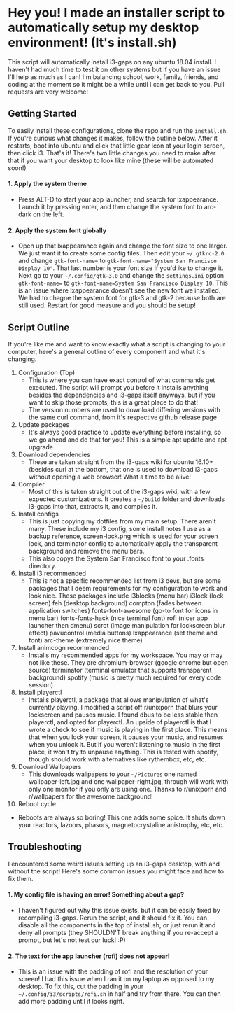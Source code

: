 # Hey you! I made an installer script to automatically setup my desktop environment! (It's install.sh)
This script will automatically install i3-gaps on any ubuntu 18.04 install. I haven't had much time to test it on other systems but if you have an issue I'll help as much as I can! I'm balancing school, work, family, friends, and coding at the moment so it might be a while until I can get back to you. Pull requests are very welcome!

## Getting Started
To easily install these configurations, clone the repo and run the ```install.sh```. If you're curious what changes it makes, follow the outline below. After it restarts, boot into ubuntu and click that little gear icon at your login screen, then click i3. That's it! There's two little changes you need to make after that if you want your desktop to look like mine (these will be automated soon!)

#### 1. Apply the system theme
   * Press ALT-D to start your app launcher, and search for lxappearance. Launch it by pressing enter, and then change the system font to arc-dark on the left. 

#### 2. Apply the system font globally
   * Open up that lxappearance again and change the font size to one larger. We just want it to create some config files. Then edit your ```~/.gtkrc-2.0``` and change ```gtk-font-name=``` to ```gtk-font-name="System San Francisco Display 10"```. That last number is your font size if you'd ike to change it. Next go to your ```~/.config/gtk-3.0``` and change the ```settings.ini``` option ```gtk-font-name=``` to ```gtk-font-name=System San Francisco Display 10```. This is an issue where lxappearance doesn't see the new font we installed. We had to chagne the system font for gtk-3 and gtk-2 because both are still used. Restart for good measure and you should be setup!

## Script Outline
If you're like me and want to know exactly what a script is changing to your computer, here's a general outline of every component and what it's changing. 

1. Configuration (Top)
   * This is where you can have exact control of what commands get executed. The script will prompt you before it installs anything besides the dependencies and i3-gaps itself anyways, but if you want to skip those prompts, this is a great place to do that!
   * The version numbers are used to download differing versions with the same curl command, from it's respective github release page
2. Update packages
   * It's always good practice to update everything before installing, so we go ahead and do that for you! This is a simple apt update and apt upgrade
3. Download dependencies
   * These are taken straight from the i3-gaps wiki for ubuntu 16.10+ (besides curl at the bottom, that one is used to download i3-gaps without opening a web browser! What a time to be alive!
4. Compiler
   * Most of this is taken straight out of the i3-gaps wiki, with a few expected customizations. It creates a ```~/build``` folder and downloads i3-gaps into that, extracts it, and compiles it. 
5. Install configs
   * This is just copying my dotfiles from my main setup. There aren't many. These include my i3 config, some install notes I use as a backup reference, screen-lock.png which is used for your screen lock, and terminator config to automatically apply the transparent background and remove the menu bars. 
   * This also copys the System San Francisco font to your .fonts directory.
6. Install i3 recommended
   * This is not a specific recommended list from i3 devs, but are some packages that I deem requirements for my configuration to work and look nice. These packages include i3blocks (menu bar) i3lock (lock screen) feh (desktop background) compton (fades between application switches) fonts-font-awesome (go-to font for icons in menu bar) fonts-fonts-hack (nice terminal font) rofi (nicer app launcher then dmenu) scrot (image manipulation for lockscreen blur effect) pavucontrol (media buttons) lxappearance (set theme and font) arc-theme (extremely nice theme)
7. Install animcogn recommended
   * Installs my recommended apps for my workspace. You may or may not like these. They are chromium-browser (google chrome but open source) terminator (terminal emulator that supports transparent background) spotify (music is pretty much required for every code session)
8. Install playerctl
   * Installs playerctl, a package that allows manipulation of what's currently playing. I modified a script off r/unixporn that blurs your lockscreen and pauses music. I found dbus to be less stable then playerctl, and opted for playerctl. An upside of playerctl is that I wrote a check to see if music is playing in the first place. This means that when you lock your screen, it pauses your music, and resumes when you unlock it. But if you weren't listening to music in the first place, it won't try to unpause anything. This is tested with spotify, though should work with alternatives like rythembox, etc, etc.
9. Download Wallpapers
   * This downloads wallpapers to your ```~/Pictures``` one named wallpaper-left.jpg and one wallpaper-right.jpg, through will work with only one monitor if you only are using one. Thanks to r/unixporn and r/wallpapers for the awesome background!
10. Reboot cycle
   * Reboots are always so boring! This one adds some spice. It shuts down your reactors, lazoors, phasors, magnetocrystaline anistrophy, etc, etc.  

## Troubleshooting

I encountered some weird issues setting up an i3-gaps desktop, with and without the script! Here's some common issues you might face and how to fix them.

#### 1. My config file is having an error! Something about a gap?
- I haven't figured out why this issue exists, but it can be easily fixed by recompiling i3-gaps. Rerun the script, and it should fix it. You can disable all the components in the top of install.sh, or just rerun it and deny all prompts (they SHOULDN'T break anything if you re-accept a prompt, but let's not test our luck! :P)

#### 2. The text for the app launcher (rofi) does not appear!
- This is an issue with the padding of rofi and the resolution of your screen! I had this issue when I ran it on my laptop as opposed to my desktop. To fix this, cut the padding in your ```~/.config/i3/scripts/rofi.sh``` in half and try from there. You can then add more padding until it looks right.
